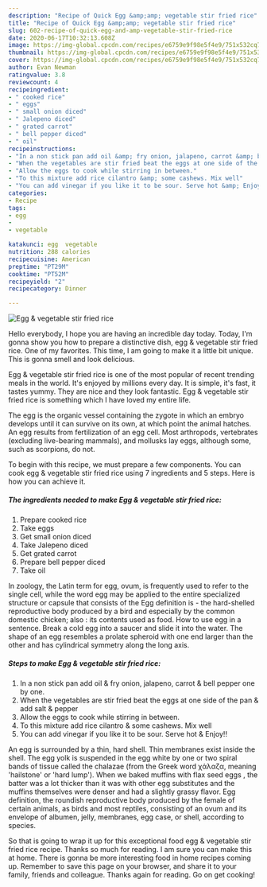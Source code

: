 ```yaml
---
description: "Recipe of Quick Egg &amp;amp; vegetable stir fried rice"
title: "Recipe of Quick Egg &amp;amp; vegetable stir fried rice"
slug: 602-recipe-of-quick-egg-and-amp-vegetable-stir-fried-rice
date: 2020-06-17T10:32:13.608Z
image: https://img-global.cpcdn.com/recipes/e6759e9f98e5f4e9/751x532cq70/egg-vegetable-stir-fried-rice-recipe-main-photo.jpg
thumbnail: https://img-global.cpcdn.com/recipes/e6759e9f98e5f4e9/751x532cq70/egg-vegetable-stir-fried-rice-recipe-main-photo.jpg
cover: https://img-global.cpcdn.com/recipes/e6759e9f98e5f4e9/751x532cq70/egg-vegetable-stir-fried-rice-recipe-main-photo.jpg
author: Evan Newman
ratingvalue: 3.8
reviewcount: 4
recipeingredient:
- " cooked rice"
- " eggs"
- " small onion diced"
- " Jalepeno diced"
- " grated carrot"
- " bell pepper diced"
- " oil"
recipeinstructions:
- "In a non stick pan add oil &amp; fry onion, jalapeno, carrot &amp; bell pepper one by one."
- "When the vegetables are stir fried beat the eggs at one side of the pan &amp; add salt &amp; pepper"
- "Allow the eggs to cook while stirring in between."
- "To this mixture add rice cilantro &amp; some cashews. Mix well"
- "You can add vinegar if you like it to be sour. Serve hot &amp; Enjoy!!"
categories:
- Recipe
tags:
- egg
- 
- vegetable

katakunci: egg  vegetable 
nutrition: 288 calories
recipecuisine: American
preptime: "PT29M"
cooktime: "PT52M"
recipeyield: "2"
recipecategory: Dinner

---
```



![Egg &amp; vegetable stir fried rice](https://img-global.cpcdn.com/recipes/e6759e9f98e5f4e9/751x532cq70/egg-vegetable-stir-fried-rice-recipe-main-photo.jpg)

Hello everybody, I hope you are having an incredible day today. Today, I'm gonna show you how to prepare a distinctive dish, egg &amp; vegetable stir fried rice. One of my favorites. This time, I am going to make it a little bit unique. This is gonna smell and look delicious.

Egg &amp; vegetable stir fried rice is one of the most popular of recent trending meals in the world. It's enjoyed by millions every day. It is simple, it's fast, it tastes yummy. They are nice and they look fantastic. Egg &amp; vegetable stir fried rice is something which I have loved my entire life.

The egg is the organic vessel containing the zygote in which an embryo develops until it can survive on its own, at which point the animal hatches. An egg results from fertilization of an egg cell. Most arthropods, vertebrates (excluding live-bearing mammals), and mollusks lay eggs, although some, such as scorpions, do not.


To begin with this recipe, we must prepare a few components. You can cook egg &amp; vegetable stir fried rice using 7 ingredients and 5 steps. Here is how you can achieve it.

<!--inarticleads1-->

##### The ingredients needed to make Egg &amp; vegetable stir fried rice:

1. Prepare  cooked rice
1. Take  eggs
1. Get  small onion diced
1. Take  Jalepeno diced
1. Get  grated carrot
1. Prepare  bell pepper diced
1. Take  oil


In zoology, the Latin term for egg, ovum, is frequently used to refer to the single cell, while the word egg may be applied to the entire specialized structure or capsule that consists of the Egg definition is - the hard-shelled reproductive body produced by a bird and especially by the common domestic chicken; also : its contents used as food. How to use egg in a sentence. Break a cold egg into a saucer and slide it into the water. The shape of an egg resembles a prolate spheroid with one end larger than the other and has cylindrical symmetry along the long axis. 

<!--inarticleads2-->

##### Steps to make Egg &amp; vegetable stir fried rice:

1. In a non stick pan add oil &amp; fry onion, jalapeno, carrot &amp; bell pepper one by one.
1. When the vegetables are stir fried beat the eggs at one side of the pan &amp; add salt &amp; pepper
1. Allow the eggs to cook while stirring in between.
1. To this mixture add rice cilantro &amp; some cashews. Mix well
1. You can add vinegar if you like it to be sour. Serve hot &amp; Enjoy!!


An egg is surrounded by a thin, hard shell. Thin membranes exist inside the shell. The egg yolk is suspended in the egg white by one or two spiral bands of tissue called the chalazae (from the Greek word χάλαζα, meaning &#39;hailstone&#39; or &#39;hard lump&#39;). When we baked muffins with flax seed eggs , the batter was a lot thicker than it was with other egg substitutes and the muffins themselves were denser and had a slightly grassy flavor. Egg definition, the roundish reproductive body produced by the female of certain animals, as birds and most reptiles, consisting of an ovum and its envelope of albumen, jelly, membranes, egg case, or shell, according to species. 

So that is going to wrap it up for this exceptional food egg &amp; vegetable stir fried rice recipe. Thanks so much for reading. I am sure you can make this at home. There is gonna be more interesting food in home recipes coming up. Remember to save this page on your browser, and share it to your family, friends and colleague. Thanks again for reading. Go on get cooking!
